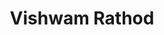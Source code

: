 ---
title: "Vishwam Rathod"
collection: people
category: under
image: "/images/rathod.jpg"
role: "Lab Member"
department: "College of Engineering, Aerospace Engineering Department, ERAU"
degree: "B.S. - Aerospace Engineering"
link: https://www.linkedin.com/in/vishwam-rathod/
---